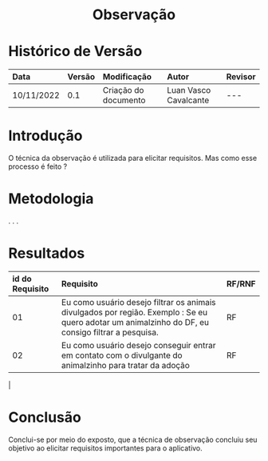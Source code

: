 # <center> Observação

# Histórico de Versão
| Data | Versão | Modificação | Autor | Revisor |
| :- | :- | :- | :- | :- |
| 10/11/2022 | 0.1 | Criação do documento | Luan Vasco Cavalcante | --- |

# Introdução 
  O técnica da observação é utilizada para elicitar requisitos. Mas como esse processo é feito ?
# Metodologia
  . . .
  
# Resultados
| id do Requisito | Requisito | RF/RNF | 
| :- | :- | :- |
| 01 | Eu como usuário desejo filtrar os animais divulgados por região. Exemplo : Se eu quero adotar um animalzinho do DF, eu consigo filtrar a pesquisa. | RF |
| 02 | Eu como usuário desejo conseguir entrar em contato com o divulgante do animalzinho para tratar da adoção | RF

| 
# Conclusão
  Conclui-se por meio do exposto, que a técnica de observação concluiu seu objetivo ao elicitar requisitos importantes para o aplicativo.

